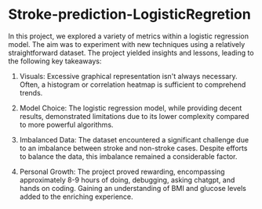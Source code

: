# Stroke-prediction-LogisticRegretion

In this project, we explored a variety of metrics within a logistic regression model. The aim was to experiment with new techniques using a relatively straightforward dataset. The project yielded insights and lessons, leading to the following key takeaways:

1. Visuals: Excessive graphical representation isn't always necessary. Often, a histogram or correlation heatmap is sufficient to comprehend trends.

2. Model Choice: The logistic regression model, while providing decent results, demonstrated limitations due to its lower complexity compared to more powerful algorithms.

3. Imbalanced Data: The dataset encountered a significant challenge due to an imbalance between stroke and non-stroke cases. Despite efforts to balance the data, this imbalance remained a considerable factor.

4. Personal Growth: The project proved rewarding, encompassing approximately 8-9 hours of doing, debugging, asking chatgpt, and hands on coding. Gaining an understanding of BMI and glucose levels added to the enriching experience.
